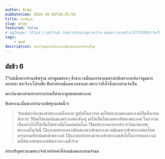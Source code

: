 ```yaml
---
author: Army
pubDatetime: 2024-10-28T10:25:54
title: คำอธิฐาน
slug: pray
featured: false
# ogImage: https://github.com/satnaing/astro-paper/assets/53733092/1ef0cf03-8137-4d67-ac81-84a032119e3a
tags:
    - god
description: พระเจ้าคุยด้วยเรื่องการอธิฐานและการสรรเสริญ
---
```


## มัธธิว 6

7“แต่เมื่อพวกท่านอธิษฐาน อย่าพูดพล่อยๆ ซ้ำซาก เหมือนบรรดาคนต่างชาติเพราะเขาคิดว่าพูดมากหลายคำ พระจึงจะโปรดฟัง
8อย่าทำเหมือนพวกเขาเลย เพราะว่าสิ่งไรซึ่งพวกท่านจำเป็น

พระบิดาของท่านทรงทราบก่อนที่ท่านจะทูลขอต่อพระองค์

9เพราะฉะนั้นพวกท่านจงอธิษฐานเช่นนี้ว่า

> ‘ข้าแต่พระบิดาของข้าพระองค์ทั้งหลาย ผู้สถิตในสวรรค์
> ขอให้พระนามของพระองค์เป็นที่เคารพสักการะ
> 10ขอให้แผ่นดินของพระองค์มาตั้งอยู่
> ขอให้เป็นไปตามพระทัยของพระองค์
> ในสวรรค์เป็นอย่างไรก็ให้เป็นไปอย่างนั้นในแผ่นดินโลก
> 11ขอประทานอาหารประจำวันแก่พวกข้าพระองค์ในวันนี้
> 12และขอทรงยกบาปผิดของพวกข้าพระองค์
> เหมือนพวกข้าพระองค์ยกโทษบรรดาคนที่ทำผิดต่อข้าพระองค์
> 13และขออย่าทรงนำพวกข้าพระองค์เข้าไปในการทดลอง
> แต่ขอให้พวกข้าพระองค์พ้นจากความชั่วร้าย

สรรเสริญพระนามพระเจ้าด้วยถ้อยคำที่อ่อนน้อมและยอมจำนน

